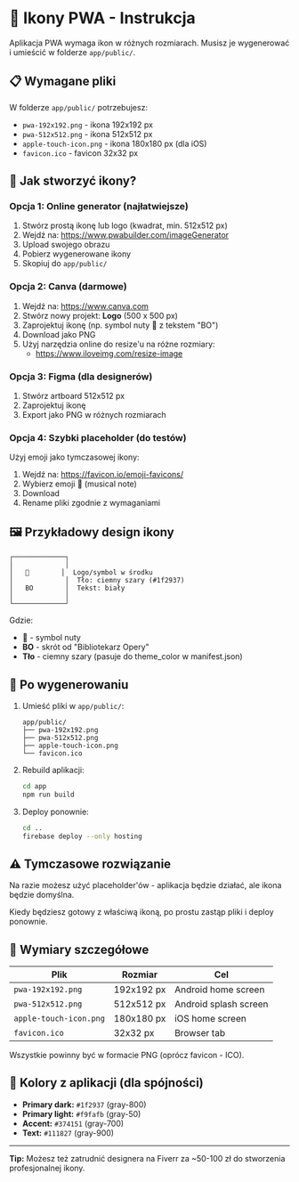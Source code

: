 # 🎨 Ikony PWA - Instrukcja

Aplikacja PWA wymaga ikon w różnych rozmiarach. Musisz je wygenerować i umieścić w folderze `app/public/`.

## 📋 Wymagane pliki

W folderze `app/public/` potrzebujesz:

- `pwa-192x192.png` - ikona 192x192 px
- `pwa-512x512.png` - ikona 512x512 px
- `apple-touch-icon.png` - ikona 180x180 px (dla iOS)
- `favicon.ico` - favicon 32x32 px

## 🎨 Jak stworzyć ikony?

### Opcja 1: Online generator (najłatwiejsze)

1. Stwórz prostą ikonę lub logo (kwadrat, min. 512x512 px)
2. Wejdź na: https://www.pwabuilder.com/imageGenerator
3. Upload swojego obrazu
4. Pobierz wygenerowane ikony
5. Skopiuj do `app/public/`

### Opcja 2: Canva (darmowe)

1. Wejdź na: https://www.canva.com
2. Stwórz nowy projekt: **Logo** (500 x 500 px)
3. Zaprojektuj ikonę (np. symbol nuty 🎵 z tekstem "BO")
4. Download jako PNG
5. Użyj narzędzia online do resize'u na różne rozmiary:
   - https://www.iloveimg.com/resize-image

### Opcja 3: Figma (dla designerów)

1. Stwórz artboard 512x512 px
2. Zaprojektuj ikonę
3. Export jako PNG w różnych rozmiarach

### Opcja 4: Szybki placeholder (do testów)

Użyj emoji jako tymczasowej ikony:

1. Wejdź na: https://favicon.io/emoji-favicons/
2. Wybierz emoji 🎵 (musical note)
3. Download
4. Rename pliki zgodnie z wymaganiami

## 🖼️ Przykładowy design ikony

```
┌─────────────┐
│             │
│   🎵        │  Logo/symbol w środku
│             │  Tło: ciemny szary (#1f2937)
│   BO        │  Tekst: biały
│             │
└─────────────┘
```

Gdzie:
- **🎵** - symbol nuty
- **BO** - skrót od "Bibliotekarz Opery"
- **Tło** - ciemny szary (pasuje do theme_color w manifest.json)

## 🔧 Po wygenerowaniu

1. Umieść pliki w `app/public/`:
   ```
   app/public/
   ├── pwa-192x192.png
   ├── pwa-512x512.png
   ├── apple-touch-icon.png
   └── favicon.ico
   ```

2. Rebuild aplikacji:
   ```bash
   cd app
   npm run build
   ```

3. Deploy ponownie:
   ```bash
   cd ..
   firebase deploy --only hosting
   ```

## ⚠️ Tymczasowe rozwiązanie

Na razie możesz użyć placeholder'ów - aplikacja będzie działać, ale ikona będzie domyślna.

Kiedy będziesz gotowy z właściwą ikoną, po prostu zastąp pliki i deploy ponownie.

## 📐 Wymiary szczegółowe

| Plik | Rozmiar | Cel |
|------|---------|-----|
| `pwa-192x192.png` | 192x192 px | Android home screen |
| `pwa-512x512.png` | 512x512 px | Android splash screen |
| `apple-touch-icon.png` | 180x180 px | iOS home screen |
| `favicon.ico` | 32x32 px | Browser tab |

Wszystkie powinny być w formacie PNG (oprócz favicon - ICO).

## 🎨 Kolory z aplikacji (dla spójności)

- **Primary dark:** `#1f2937` (gray-800)
- **Primary light:** `#f9fafb` (gray-50)
- **Accent:** `#374151` (gray-700)
- **Text:** `#111827` (gray-900)

---

**Tip:** Możesz też zatrudnić designera na Fiverr za ~50-100 zł do stworzenia profesjonalnej ikony.

